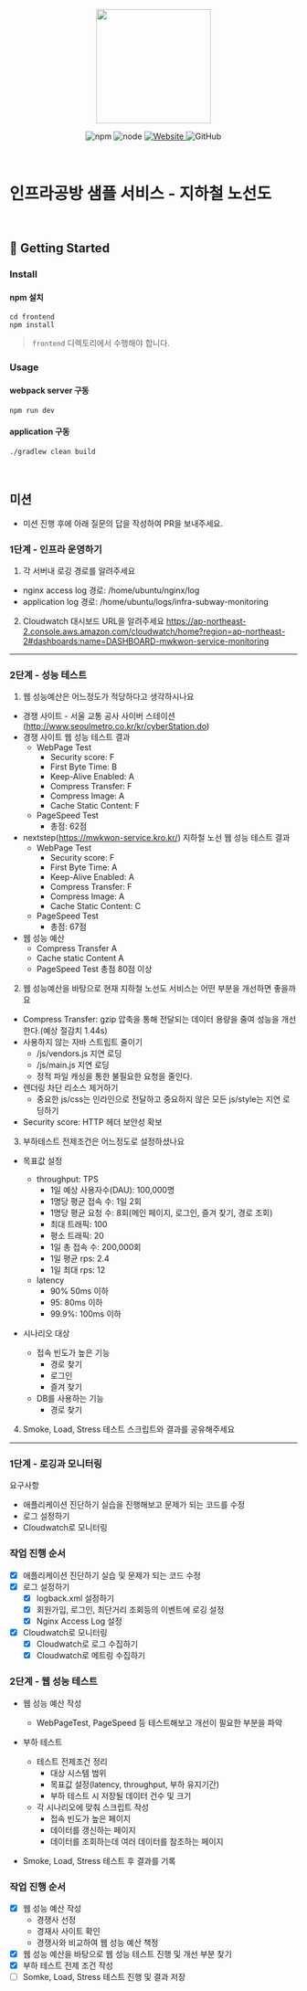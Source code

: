 <p align="center">
    <img width="200px;" src="https://raw.githubusercontent.com/woowacourse/atdd-subway-admin-frontend/master/images/main_logo.png"/>
</p>
<p align="center">
  <img alt="npm" src="https://img.shields.io/badge/npm-%3E%3D%205.5.0-blue">
  <img alt="node" src="https://img.shields.io/badge/node-%3E%3D%209.3.0-blue">
  <a href="https://edu.nextstep.camp/c/R89PYi5H" alt="nextstep atdd">
    <img alt="Website" src="https://img.shields.io/website?url=https%3A%2F%2Fedu.nextstep.camp%2Fc%2FR89PYi5H">
  </a>
  <img alt="GitHub" src="https://img.shields.io/github/license/next-step/atdd-subway-service">
</p>

<br>

# 인프라공방 샘플 서비스 - 지하철 노선도

<br>

## 🚀 Getting Started

### Install
#### npm 설치
```
cd frontend
npm install
```
> `frontend` 디렉토리에서 수행해야 합니다.

### Usage
#### webpack server 구동
```
npm run dev
```
#### application 구동
```
./gradlew clean build
```
<br>

## 미션

* 미션 진행 후에 아래 질문의 답을 작성하여 PR을 보내주세요.

### 1단계 - 인프라 운영하기
1. 각 서버내 로깅 경로를 알려주세요
* nginx access log 경로: /home/ubuntu/nginx/log
* application log 경로: /home/ubuntu/logs/infra-subway-monitoring

2. Cloudwatch 대시보드 URL을 알려주세요
https://ap-northeast-2.console.aws.amazon.com/cloudwatch/home?region=ap-northeast-2#dashboards:name=DASHBOARD-mwkwon-service-monitoring
---

### 2단계 - 성능 테스트
1. 웹 성능예산은 어느정도가 적당하다고 생각하시나요
* 경쟁 사이트 - 서울 교통 공사 사이버 스테이션(http://www.seoulmetro.co.kr/kr/cyberStation.do)
* 경쟁 사이트 웹 성능 테스트 결과
    * WebPage Test
        * Security score: F
        * First Byte Time: B
        * Keep-Alive Enabled: A
        * Compress Transfer: F
        * Compress Image: A
        * Cache Static Content: F
    * PageSpeed Test
        * 총점: 62점
* nextstep(https://mwkwon-service.kro.kr/) 지하철 노선 웹 성능 테스트 결과
    * WebPage Test
        * Security score: F
        * First Byte Time: A
        * Keep-Alive Enabled: A
        * Compress Transfer: F
        * Compress Image: A
        * Cache Static Content: C
    * PageSpeed Test
        * 총점: 67점
* 웹 성능 예산
    * Compress Transfer A
    * Cache static Content A
    * PageSpeed Test 총점 80점 이상

2. 웹 성능예산을 바탕으로 현재 지하철 노선도 서비스는 어떤 부분을 개선하면 좋을까요
* Compress Transfer: gzip 압축을 통해 전달되는 데이터 용량을 줄여 성능을 개선 한다.(예상 절감치 1.44s)
* 사용하지 않는 자바 스트립트 줄이기
    * /js/vendors.js 지연 로딩
    * /js/main.js 지연 로딩
    * 정적 파일 캐싱을 통한 불필요한 요청을 줄인다.
* 렌더링 차단 리소스 제거하기
    * 중요한 js/css는 인라인으로 전달하고 중요하지 않은 모든 js/style는 지연 로딩하기
* Security score: HTTP 헤더 보안성 확보

3. 부하테스트 전제조건은 어느정도로 설정하셨나요
* 목표값 설정
    * throughput: TPS
        * 1일 예상 사용자수(DAU): 100,000명
        * 1명당 평균 접속 수: 1일 2회
        * 1명당 평균 요청 수: 8회(메인 페이지, 로그인, 즐겨 찾기, 경로 조회)
        * 최대 트래픽: 100
        * 평소 트래픽: 20
        * 1일 총 접속 수: 200,000회
        * 1일 평균 rps: 2.4
        * 1일 최대 rps: 12
    * latency
        * 90% 50ms 이하
        * 95: 80ms 이하
        * 99.9%: 100ms 이하

* 시나리오 대상
    * 접속 빈도가 높은 기능
        * 경로 찾기
        * 로그인 
        * 즐겨 찾기
    * DB를 사용하는 기능
        * 경로 찾기

4. Smoke, Load, Stress 테스트 스크립트와 결과를 공유해주세요

---

### 1단계 - 로깅과 모니터링
요구사항
* 애플리케이션 진단하기 실습을 진행해보고 문제가 되는 코드를 수정
* 로그 설정하기
* Cloudwatch로 모니터링

### 작업 진행 순서
* [x] 애플리케이션 진단하기 실습 및 문제가 되는 코드 수정
* [x] 로그 설정하기
    * [x] logback.xml 설정하기
    * [x] 회원가입, 로그인, 최단거리 조회등의 이벤트에 로깅 설정
    * [x] Nginx Access Log 설정
* [x] Cloudwatch로 모니터링
    * [x] Cloudwatch로 로그 수집하기
    * [x] Cloudwatch로 메트링 수집하기

### 2단계 - 웹 성능 테스트
* 웹 성능 예산 작성
    * WebPageTest, PageSpeed 등 테스트해보고 개선이 필요한 부분을 파악

* 부하 테스트
    * 테스트 전제조건 정리
        * 대상 시스템 범위
        * 목표값 설정(latency, throughput, 부하 유지기간)
        * 부하 테스트 시 저장될 데이터 건수 및 크기
    * 각 시나리오에 맞춰 스크립트 작성
        * 접속 빈도가 높은 페이지
        * 데이터를 갱신하는 페이지
        * 데이터를 조회하는데 여러 데이터를 참조하는 페이지

* Smoke, Load, Stress 테스트 후 결과를 기록

### 작업 진행 순서
* [x] 웹 성능 예산 작성
    * 경쟁사 선정
    * 경재사 사이트 확인
    * 경쟁사와 비교하여 웹 성능 예산 책정 
* [x] 웹 성능 예산을 바탕으로 웹 성능 테스트 진행 및 개선 부분 찾기
* [X] 부하 테스트 전제 조건 작성
* [ ] Somke, Load, Stress 테스트 진행 및 결과 저장
